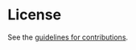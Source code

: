 # License

See the
[guidelines for contributions](https://github.com/ekr/draft-rescorla-rfc-jit/blob/master/CONTRIBUTING.md).
